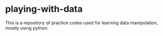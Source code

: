 # playing-with-data

This is a repository of practice codes used for learning data manipulation, mostly using python.
